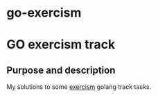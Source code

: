 # go-exercism

# GO exercism track 

## Purpose and description

My solutions to some [exercism](https://exercism.io/) golang track tasks.

